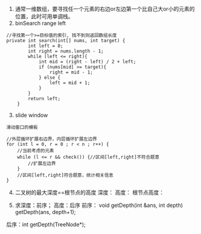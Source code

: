 1. 通常一维数组，要寻找任一个元素的右边or左边第一个比自己大or小的元素的位置，此时可用单调栈。
2. binSearch range left
     
```
//寻找第一个>=目标值的索引, 找不到则返回数组长度
private int search(int[] nums, int target) {
        int left = 0;
        int right = nums.length - 1;
        while (left <= right){
            int mid = (right - left) / 2 + left;
            if (nums[mid] >= target){
                right = mid - 1;
            } else {
                left = mid + 1;
            }
        }
        return left;
    }
```

3. slide window
```
滑动窗口的模板

//外层循环扩展右边界，内层循环扩展左边界
for (int l = 0, r = 0 ; r < n ; r++) {
	//当前考虑的元素
	while (l <= r && check()) {//区间[left,right]不符合题意
        //扩展左边界
    }
    //区间[left,right]符合题意，统计相关信息
}
```
4. 二叉树的最大深度==根节点的高度
深度：
高度：
根节点高度：

5. 求深度：前序； 高度：后序
前序： void getDepth(int &ans, int depth)
getDepth(ans, depth+1);

后序：int getDepth(TreeNode*);